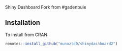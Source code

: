 Shiny Dashboard
Fork from #gadenbuie
## Installation

To install from CRAN:

```R
remotes::install_github("munoztd0/shinydashboard2")
```